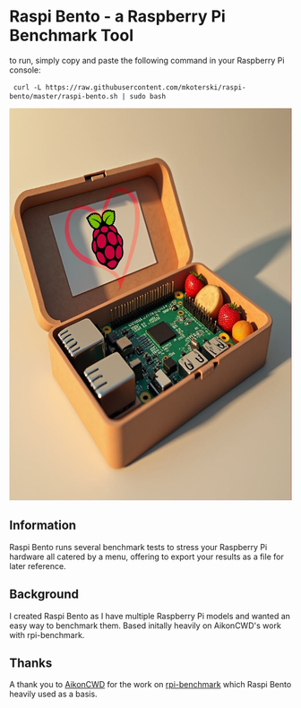 # Raspi Bento - a Raspberry Pi Benchmark Tool

to run, simply copy and paste the following command in your Raspberry Pi console:

     curl -L https://raw.githubusercontent.com/mkoterski/raspi-bento/master/raspi-bento.sh | sudo bash

<p align="center"><img src="https://raw.githubusercontent.com/mkoterski/raspi-bento/refs/heads/master/src/raspi-bento-splash-new2.jpg" width="700" height="700"></p>

## Information
Raspi Bento runs several benchmark tests to stress your Raspberry Pi hardware all catered by a menu, offering to export your results as a file for later reference.

## Background
I created Raspi Bento as I have multiple Raspberry Pi models and wanted an easy way to benchmark them. Based initally heavily on AikonCWD's work with rpi-benchmark.

## Thanks
A thank you to [AikonCWD](https://github.com/aikoncwd) for the work on [rpi-benchmark](https://github.com/aikoncwd/rpi-benchmark) which Raspi Bento heavily used as a basis.
